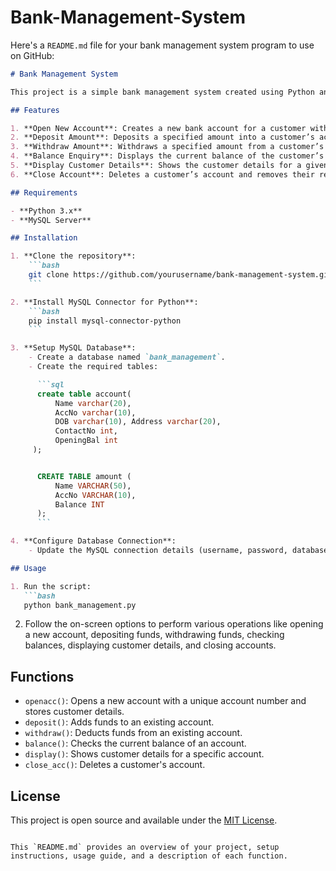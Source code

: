# Bank-Management-System

Here's a `README.md` file for your bank management system program to use on GitHub:

```markdown
# Bank Management System

This project is a simple bank management system created using Python and MySQL. It provides functionalities to manage customer accounts, including opening new accounts, depositing funds, withdrawing funds, checking balance, displaying customer details, and closing accounts.

## Features

1. **Open New Account**: Creates a new bank account for a customer with required details.
2. **Deposit Amount**: Deposits a specified amount into a customer’s account.
3. **Withdraw Amount**: Withdraws a specified amount from a customer’s account.
4. **Balance Enquiry**: Displays the current balance of the customer’s account.
5. **Display Customer Details**: Shows the customer details for a given account.
6. **Close Account**: Deletes a customer’s account and removes their records.

## Requirements

- **Python 3.x**
- **MySQL Server**

## Installation

1. **Clone the repository**:
    ```bash
    git clone https://github.com/yourusername/bank-management-system.git
    ```

2. **Install MySQL Connector for Python**:
    ```bash
    pip install mysql-connector-python
    ```

3. **Setup MySQL Database**:
    - Create a database named `bank_management`.
    - Create the required tables:

      ```sql
      create table account(
          Name varchar(20),
          AccNo varchar(10),
          DOB varchar(10), Address varchar(20),
          ContactNo int,
          OpeningBal int
     );


      CREATE TABLE amount (
          Name VARCHAR(50),
          AccNo VARCHAR(10),
          Balance INT
      );
      ```

4. **Configure Database Connection**:
    - Update the MySQL connection details (username, password, database) in the script if necessary.

## Usage

1. Run the script:
   ```bash
   python bank_management.py
   ```

2. Follow the on-screen options to perform various operations like opening a new account, depositing funds, withdrawing funds, checking balances, displaying customer details, and closing accounts.

## Functions

- `openacc()`: Opens a new account with a unique account number and stores customer details.
- `deposit()`: Adds funds to an existing account.
- `withdraw()`: Deducts funds from an existing account.
- `balance()`: Checks the current balance of an account.
- `display()`: Shows customer details for a specific account.
- `close_acc()`: Deletes a customer's account.

## License

This project is open source and available under the [MIT License](LICENSE).
```

This `README.md` provides an overview of your project, setup instructions, usage guide, and a description of each function.
